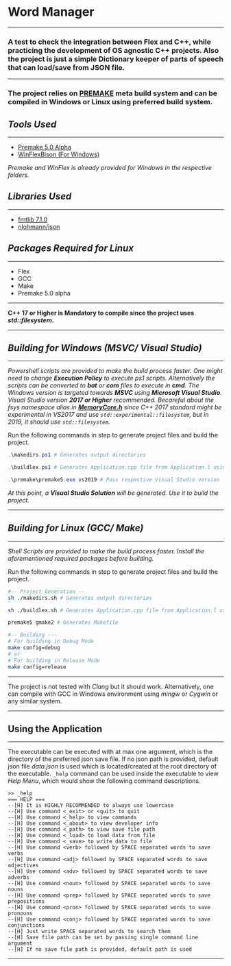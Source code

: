 <!-- Mohammad Ishrak Abedin, ID# 160041051, Compiler Design Lab, CSE 4802 -->
# Word Manager
---
### A test to check the integration between Flex and C++, while practicing the development of OS agnostic C++ projects. Also the project is just a simple Dictionary keeper of parts of speech that can load/save from JSON file.
---
### The project relies on **[PREMAKE](https://premake.github.io/)** meta build system and can be compiled in Windows or Linux using preferred build system.

## *Tools Used*
---
- [Premake 5.0 Alpha](https://premake.github.io/)
- [WinFlexBison (For Windows)](https://github.com/lexxmark/winflexbison)

*Premake and WinFlex is already provided for Windows in the respective folders.*

## *Libraries Used*
---
+ [fmtlib 7.1.0](https://github.com/fmtlib/fmt)
+ [nlohmann/json](https://github.com/nlohmann/json)

## *Packages Required for Linux*
---
+ Flex
+ GCC
+ Make
+ Premake 5.0 alpha

---
**C++ 17 or Higher is Mandatory to compile since the project uses *std::filesystem*.**

---
## *Building for Windows (MSVC/ Visual Studio)*
---
*Powershell scripts are provided to make the build process faster. One might need to change **Execution Policy** to execute ps1 scripts. Alternatively the scripts can be converted to **bat** or **com** files to execute in **cmd**. The Windows version is targeted towards **MSVC** using **Microsoft Visual Studio**. Visual Studio version **2017 or Higher** recommended. Becareful about the fsys namespace alias in **[MemoryCore.h](src/MemoryCore.h)** since C++ 2017 standard might be experimental in VS2017 and use ```std::experimental::filesystem```, but in 2019, it should use ```std::filesystem```.*

Run the following commands in step to generate project files and build the project.
```powershell
.\makedirs.ps1 # Generates output directories

.\buildlex.ps1 # Generates Application.cpp file from Application.l using win_flex\win_flex.exe

.\premake\premake5.exe vs2019 # Pass respective Visual Studio version
```
*At this point, a **Visual Studio Solution** will be generated. Use it to build the project.*

---
## *Building for Linux (GCC/ Make)*
---
*Shell Scripts are provided to make the build process faster. Install the aforementioned required packages before building.*

Run the following commands in step to generate project files and build the project.
```bash
#-- Project Generation --
sh ./makedirs.sh # Generates output directories

sh ./buildlex.sh # Generates Application.cpp file from Application.l using flex

premake5 gmake2 # Generates Makefile

#-- Building ---
# For building in Debug Mode
make config=debug
# or
# For building in Release Mode
make config=release
```
---
The project is not tested with *Clang* but it should work. Alternatively, one can compile with GCC in Windows environment using *mingw* or *Cygwin* or any similar system.

---
## Using the Application
---
The executable can be executed with at max one argument, which is the directory of the preferred json save file. If no json path is provided, default json file *data.json* is used which is located/created at the root directory of the executable. ```_help``` command can be used inside the executable to view *Help Menu*, which would show the following command descriptions.

```
>> _help
=== HELP ===
--[H] It is HIGHLY RECOMMENDED to always use lowercase
--[H] Use command <_exit> or <quit> to quit
--[H] Use command <_help> to view commands
--[H] Use command <_about> to view developer info
--[H] Use command <_path> to view save file path
--[H] Use command <_load> to load data from file
--[H] Use command <_save> to write data to file
--[H] Use command <verb> followed by SPACE separated words to save verbs
--[H] Use command <adj> followed by SPACE separated words to save adjectives
--[H] Use command <adv> followed by SPACE separated words to save adverbs
--[H] Use command <noun> followed by SPACE separated words to save nouns
--[H] Use command <prep> followed by SPACE separated words to save prepositions
--[H] Use command <pron> followed by SPACE separated words to save pronouns
--[H] Use command <conj> followed by SPACE separated words to save conjunctions
--[H] Just write SPACE separated words to search them
--[H] Save file path can be set by passing single command line argument
--[H] If no save file path is provided, default path is used
```
---